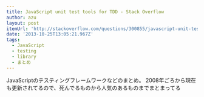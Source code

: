 ```yaml
---
title: JavaScript unit test tools for TDD - Stack Overflow
author: azu
layout: post
itemUrl: 'http://stackoverflow.com/questions/300855/javascript-unit-test-tools-for-tdd'
date: '2013-10-25T13:05:21.967Z'
tags:
  - JavaScript
  - testing
  - library
  - まとめ
---
```

JavaScriptのテスティングフレームワークなどのまとめ。
2008年ごろから現在も更新されてるので、死んでるものから人気のあるものまでまとまってる
